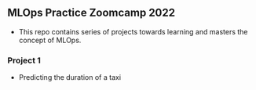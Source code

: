 ## MLOps Practice Zoomcamp 2022
- This repo contains series of projects towards learning and masters the concept of MLOps. 

### Project 1 
- Predicting the duration of a taxi